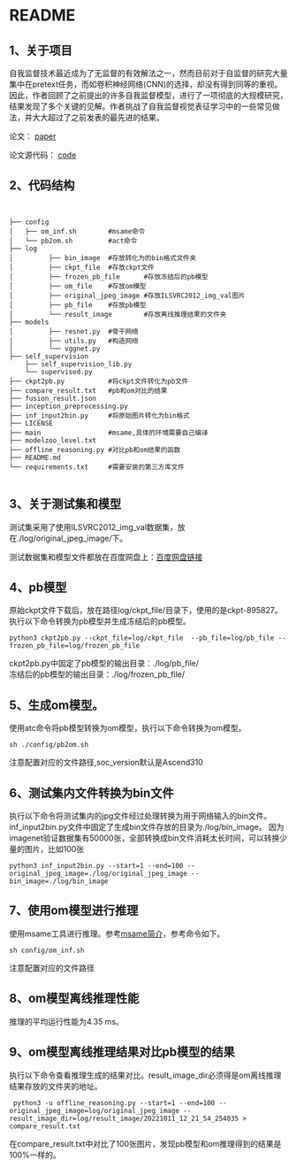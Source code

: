 # README

## 1、关于项目
自我监督技术最近成为了无监督的有效解法之一，然而目前对于自监督的研究大量集中在pretext任务，而如卷积神经网络(CNN)的选择，却没有得到同等的重视。因此，作者回顾了之前提出的许多自我监督模型，进行了一项彻底的大规模研究，结果发现了多个关键的见解。作者挑战了自我监督视觉表征学习中的一些常见做法，并大大超过了之前发表的最先进的结果。

论文： [paper](https://arxiv.org/abs/1901.09005)

论文源代码： [code](https://github.com/google/revisiting-self-supervised)

## 2、代码结构
```


├── config               
│   ├── om_inf.sh        #msame命令
│   └── pb2om.sh         #act命令
├── log
│         ├── bin_image  #存放转化为的bin格式文件夹
│         ├── ckpt_file  #存放ckpt文件
│         ├── frozen_pb_file      #存放冻结后的pb模型
│         ├── om_file    #存放om模型
│         ├── original_jpeg_image #存放ILSVRC2012_img_val图片
│         ├── pb_file    #存放pb模型
│         └── result_image        #存放离线推理结果的文件夹
├── models
│         ├── resnet.py  #骨干网络
│         ├── utils.py   #构造网络
│         └── vggnet.py
├── self_supervision
    ├── self_supervision_lib.py
    └── supervised.py
├── ckpt2pb.py           #将ckpt文件转化为pb文件
├── compare_result.txt   #pb和om对比的结果
├── fusion_result.json   
├── inception_preprocessing.py
├── inf_input2bin.py     #将原始图片转化为bin格式
├── LICENSE
├── main                 #msame,具体的环境需要自己编译
├── modelzoo_level.txt
├── offline_reasoning.py #对比pb和om结果的函数
├── README.md
└── requirements.txt     #需要安装的第三方库文件


```
## 3、关于测试集和模型

测试集采用了使用ILSVRC2012_img_val数据集，放在./log/original_jpeg_image/下。

测试数据集和模型文件都放在百度网盘上：[百度网盘链接](https://pan.baidu.com/s/1kwQIHzhefyE9TDjDuxQ9Vg?pwd=1234)
## 4、pb模型

原始ckpt文件下载后，放在路径log/ckpt_file/目录下，使用的是ckpt-895827。执行以下命令转换为pb模型并生成冻结后的pb模型。

```
python3 ckpt2pb.py --ckpt_file=log/ckpt_file  --pb_file=log/pb_file --frozen_pb_file=log/frozen_pb_file
```
ckpt2pb.py中固定了pb模型的输出目录：./log/pb_file/ \
冻结后的pb模型的输出目录：./log/frozen_pb_file/


## 5、生成om模型。

使用atc命令将pb模型转换为om模型，执行以下命令转换为om模型。

```
sh ./config/pb2om.sh
```

注意配置对应的文件路径,soc_version默认是Ascend310

## 6、测试集内文件转换为bin文件

执行以下命令将测试集内的jpg文件经过处理转换为用于网络输入的bin文件。inf_input2bin.py文件中固定了生成bin文件存放的目录为./log/bin_image。
因为imagenet验证数据集有50000张，全部转换成bin文件消耗太长时间，可以转换少量的图片，比如100张
```
python3 inf_input2bin.py --start=1 --end=100 --original_jpeg_image=./log/original_jpeg_image --bin_image=./log/bin_image
```

## 7、使用om模型进行推理

使用msame工具进行推理。参考[msame简介](https://gitee.com/ascend/tools/tree/master/msame)，参考命令如下。

```
sh config/om_inf.sh
```

注意配置对应的文件路径


## 8、om模型离线推理性能

推理的平均运行性能为4.35 ms。


## 9、om模型离线推理结果对比pb模型的结果

执行以下命令查看推理生成的结果对比。result_image_dir必须得是om离线推理结果存放的文件夹的地址。

```
 python3 -u offline_reasoning.py --start=1 --end=100 --original_jpeg_image=log/original_jpeg_image --result_image_dir=log/result_image/20221011_12_21_54_254035 > compare_result.txt
```
在compare_result.txt中对比了100张图片，发现pb模型和om推理得到的结果是100%一样的。

